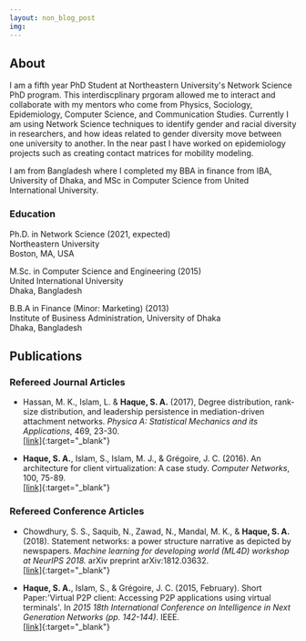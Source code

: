 ```yaml
---
layout: non_blog_post
img:
---
```


## About

I am a fifth year PhD Student at Northeastern University's Network Science PhD program. This interdiscplinary prgoram allowed me to interact and collaborate with my mentors who come from Physics, Sociology, Epidemiology, Computer Science, and Communication Studies. Currently I am using Network Science techniques to identify gender and racial diversity in researchers, and how ideas related to gender diversity move between one university to another. In the near past I have worked on epidemiology projects such as creating contact matrices for mobility modeling.

I am from Bangladesh where I completed my BBA in finance from IBA, University of Dhaka, and MSc in Computer Science from United International University.
 

### Education

Ph.D. in Network Science (2021, expected)  
Northeastern University  
Boston, MA, USA

M.Sc. in Computer Science and Engineering (2015)  
United International University  
Dhaka, Bangladesh

B.B.A in Finance (Minor: Marketing) (2013)  
Institute of Business Administration,
University of Dhaka  
Dhaka, Bangladesh

## Publications

### Refereed Journal Articles

* Hassan, M. K., Islam, L. & **Haque, S. A.** (2017), Degree distribution, rank-size distribution, and leadership persistence in mediation-driven attachment networks. *Physica
A: Statistical Mechanics and its Applications*, 469, 23-30.  
[[link]](https://www.sciencedirect.com/science/article/pii/S0378437116308056){:target="_blank"}


* **Haque, S. A.**, Islam, S., Islam, M. J., & Grégoire, J. C. (2016). An architecture for client virtualization: A case study. *Computer Networks*, 100, 75-89.  
[[link]](https://www.sciencedirect.com/science/article/abs/pii/S1389128616300421){:target="_blank"}


### Refereed Conference Articles
* Chowdhury, S. S., Saquib, N., Zawad, N., Mandal, M. K., & **Haque, S. A.**(2018). Statement networks: a power structure narrative as depicted by newspapers. *Machine learning for developing world (ML4D) workshop at NeurIPS 2018.* arXiv preprint arXiv:1812.03632.  
[[link]](https://arxiv.org/abs/1812.03632){:target="_blank"}

* **Haque, S. A.**, Islam, S., & Grégoire, J. C. (2015, February). Short Paper:'Virtual P2P client: Accessing P2P applications using virtual terminals'. In *2015 18th International Conference on Intelligence in Next Generation Networks (pp. 142-144)*. IEEE.  
[[link]](https://ieeexplore.ieee.org/abstract/document/7073821){:target="_blank"}
<!--
 [research](/pages/research.html)
-->
